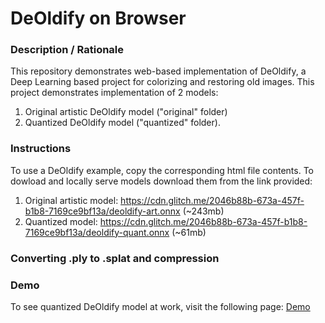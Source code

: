 # DeOldify on Browser


### **Description / Rationale**
This repository demonstrates web-based implementation of DeOldify, a Deep Learning based project for colorizing and restoring old images. This project demonstrates implementation of 2 models:
1. Original artistic DeOldify model ("original" folder)
2. Quantized DeOldify model ("quantized" folder).

### **Instructions**
To use a DeOldify example, copy the corresponding html file contents. To dowload and locally serve models download them from the link provided:
1. Original artistic model: https://cdn.glitch.me/2046b88b-673a-457f-b1b8-7169ce9bf13a/deoldify-art.onnx (~243mb)
2. Quantized model: https://cdn.glitch.me/2046b88b-673a-457f-b1b8-7169ce9bf13a/deoldify-quant.onnx (~61mb)


### **Converting .ply to .splat and compression**

### **Demo**
To see quantized DeOldify model at work, visit the following page: <a href="https://deoldify.glitch.me/">Demo</a> 
